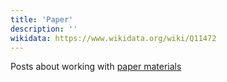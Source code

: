 ```yaml
---
title: 'Paper'
description: ''
wikidata: https://www.wikidata.org/wiki/Q11472
---
```


Posts about working with [paper materials](https://en.wikipedia.org/wiki/Paper)
